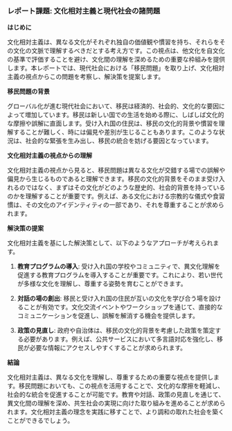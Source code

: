 ### レポート課題: 文化相対主義と現代社会の諸問題

**はじめに**

文化相対主義は、異なる文化がそれぞれ独自の価値観や慣習を持ち、それらをその文化の文脈で理解するべきだとする考え方です。この視点は、他文化を自文化の基準で評価することを避け、文化間の理解を深めるための重要な枠組みを提供します。本レポートでは、現代社会における「移民問題」を取り上げ、文化相対主義の視点からこの問題を考察し、解決策を提案します。

**移民問題の背景**

グローバル化が進む現代社会において、移民は経済的、社会的、文化的な要因によって増加しています。移民は新しい国での生活を始める際に、しばしば文化的な摩擦や誤解に直面します。受け入れ国の住民は、移民の文化的背景や慣習を理解することが難しく、時には偏見や差別が生じることもあります。このような状況は、社会的な緊張を生み出し、移民の統合を妨げる要因となっています。

**文化相対主義の視点からの理解**

文化相対主義の視点から見ると、移民問題は異なる文化が交錯する場での誤解や偏見から生じるものであると理解できます。移民の文化的背景をそのまま受け入れるのではなく、まずはその文化がどのような歴史的、社会的背景を持っているのかを理解することが重要です。例えば、ある文化における宗教的な儀式や食習慣は、その文化のアイデンティティの一部であり、それを尊重することが求められます。

**解決策の提案**

文化相対主義を基にした解決策として、以下のようなアプローチが考えられます。

1. **教育プログラムの導入**: 受け入れ国の学校やコミュニティで、異文化理解を促進する教育プログラムを導入することが重要です。これにより、若い世代が多様な文化を理解し、尊重する姿勢を育むことができます。

2. **対話の場の創出**: 移民と受け入れ国の住民が互いの文化を学び合う場を設けることが有効です。文化交流イベントやワークショップを通じて、直接的なコミュニケーションを促進し、誤解を解消する機会を提供します。

3. **政策の見直し**: 政府や自治体は、移民の文化的背景を考慮した政策を策定する必要があります。例えば、公共サービスにおいて多言語対応を強化し、移民が必要な情報にアクセスしやすくすることが求められます。

**結論**

文化相対主義は、異なる文化を理解し、尊重するための重要な視点を提供します。移民問題においても、この視点を活用することで、文化的な摩擦を軽減し、社会的な統合を促進することが可能です。教育や対話、政策の見直しを通じて、異文化間の理解を深め、共生社会の実現に向けた取り組みを進めることが求められます。文化相対主義の理念を実践に移すことで、より調和の取れた社会を築くことができるでしょう。